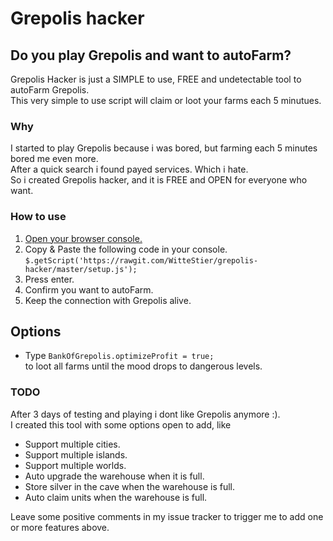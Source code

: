 Grepolis hacker
===============

## Do you play Grepolis and want to autoFarm?

Grepolis Hacker is just a SIMPLE to use, FREE and undetectable tool to autoFarm Grepolis.  
This very simple to use script will claim or loot your farms each 5 minutues.

### Why

I started to play Grepolis because i was bored, but farming each 5 minutes bored me even more.  
After a quick search i found payed services. Which i hate.  
So i created Grepolis hacker, and it is FREE and OPEN for everyone who want.

### How to use

1. [Open your browser console.](https://www.google.com/search?q=how+to+open+the+browser+console)
2. Copy & Paste the following code in your console.  
   `$.getScript('https://rawgit.com/WitteStier/grepolis-hacker/master/setup.js');`
3. Press enter.
4. Confirm you want to autoFarm.
5. Keep the connection with Grepolis alive.

## Options

- Type `BankOfGrepolis.optimizeProfit = true;`  
  to loot all farms until the mood drops to dangerous levels.

### TODO

After 3 days of testing and playing i dont like Grepolis anymore :).  
I created this tool with some options open to add, like 

- Support multiple cities.
- Support multiple islands.
- Support multiple worlds.
- Auto upgrade the warehouse when it is full.
- Store silver in the cave when the warehouse is full.
- Auto claim units when the warehouse is full.

Leave some positive comments in my issue tracker to trigger me to add one or more features above.

